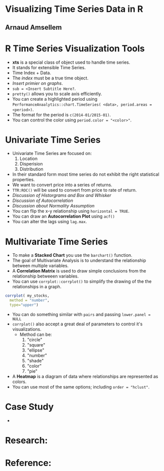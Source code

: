 # Visualizing Time Series Data in R
## Arnaud Amsellem

# R Time Series Visualization Tools
- **xts** is a special class of object used to handle time series.
- It stands for extensible Time Series.
- Time Index + Data.
- The *index* must be a true time object.
- *Insert primier on graphs*.
- `sub = <Insert Subtitle Here?`.
- `pretty()` allows you to scale axis efficiently.
- You can create a highlighted period using `PerformanceAnaalytics::chart.TimeSeries( <data>, period.areas = <period>)`.
- The format for the period is `c(2014-01/2015-01)`.
- You can control the color using `period.color = "<color>"`.

# Univariate Time Series
- Univariate Time Series are focused on:
  1. Location
  2. Disperision
  3. Distribution
- In their standard form most time series do not exhibit the right statistical properties.
- We want to convert price into a series of returns.
- `TTR:ROC()` will be used to convert from price to rate of return.
- *Discussion of Historgrams and Box and Whisker*
- *Discussion of Autocorrelation*
- *Discussion about Normality Assumption*
- You can flip the x-y relationship using `horizontal = TRUE`.
- You can draw an **Autocorrelation Plot** using `acf()`
- You can alter the lags using `lag.max`.

# Multivariate Time Series


- To make a **Stacked Chart** you use the `barchart()` function.
- The goal of Multivariate Analysis is to understand the relationship between multiple variables.
- A **Correlation Matrix** is used to draw simple conclusions from the relationship betweeen variables.
- You can use `corrplot::corrplot()` to simplify the drawing of the the relationships in a graph.
```r
corrplot( my_stocks,
  method = "number",
  type="upper")
```
- You can do something similar with `pairs` and passing `lower.panel = NULL`
- `corrplot()` also accept a great deal of parameters to control it's visualizations.
  * Method can be:
    1. "circle"
    2. "square"
    3. "ellipse"
    4. "number"
    5. "shade"
    6. "color"
    7.  "pie"
- A **Heatmap** is a diagram of data where relationships are represented as colors.
- You can use most of the same options; including `order = "hclust"`.

# Case Study
- 


# Research:

# Reference:
